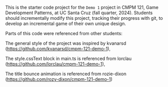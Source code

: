 This is the starter code project for the `Demo 1` project in CMPM 121, Game Development Patterns, at UC Santa Cruz (fall quarter, 2024). Students should incrementally modify this project, tracking their progress with git, to develop an incremental game of their own unique design.

Parts of this code were referenced from other students:

The general style of the project was inspired by kvanarsd (https://github.com/kvanarsd/cmpm-121-demo-1), 

The style.cssText block in main.ts is referenced from lorclau (https://github.com/lorclau/cmpm-121-demo-1), 

The title bounce animation is referenced from rozie-dixon (https://github.com/rozy-dixon/cmpm-121-demo-1) 
